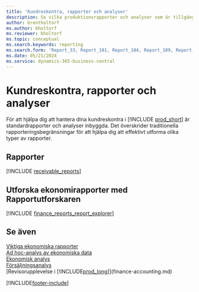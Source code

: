 ```yaml
---
title: 'Kundreskontra, rapporter och analyser'
description: Se vilka produktionsrapporter och analyser som är tillgängliga i standardversionen av Business Central så att du kan hålla reda på dina kundreskontra.
author: brentholtorf
ms.author: bholtorf
ms.reviewer: bholtorf
ms.topic: conceptual
ms.search.keywords: reporting
ms.search.form: 'Report_33, Report_101, Report_104, Report_109, Report_112, Report_120, Report_121, Report_129, Report_211, Report_1316'
ms.date: 05/21/2024
ms.service: dynamics-365-business-central
---
```

# Kundreskontra, rapporter och analyser

För att hjälpa dig att hantera dina kundreskontra i [!INCLUDE [prod_short](includes/prod_short.md)] är standardrapporter och analyser inbyggda. Det överskrider traditionella rapporteringsbegränsningar för att hjälpa dig att effektivt utforma olika typer av rapporter.  

## Rapporter

[!INCLUDE [receivable_reports](includes/receivable-reports-include.md)]

## Utforska ekonomirapporter med Rapportutforskaren

[!INCLUDE [finance_reports_report_explorer](includes/finance-reports-report-explorer-include.md)]


## Se även

[Viktiga ekonomiska rapporter](finance-reports.md)  
[Ad hoc-analys av ekonomiska data](ad-hoc-analysis-finance.md)   
[Ekonomisk analys](bi.md)   
[Försäljningsanalys](sales-analytics-overview.md)  
[Revisorupplevelse i [!INCLUDE[prod_long](includes/prod_long.md)]](finance-accounting.md)  

[!INCLUDE[footer-include](includes/footer-banner.md)]
